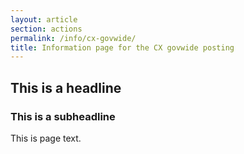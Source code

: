 ```yaml
---
layout: article
section: actions
permalink: /info/cx-govwide/
title: Information page for the CX govwide posting
---
```


## This is a headline

### This is a subheadline

This is page text.

